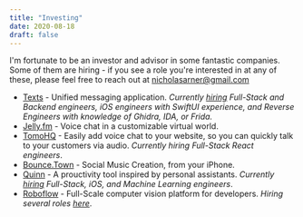 ```yaml
---
title: "Investing"
date: 2020-08-18
draft: false
---
```


I'm fortunate to be an investor and advisor in some fantastic companies. Some of them are hiring - if you see a role you're interested in at any of these, please feel free to reach out at nicholasarner@gmail.com

* [Texts](http://texts.com)  - Unified messaging application. *Currently [hiring](https://texts.com/jobs) Full-Stack and Backend engineers, iOS engineers with SwiftUI experience, and Reverse Engineers with knowledge of Ghidra, IDA, or Frida.*
* [Jelly.fm](https://www.jelly.fm) - Voice chat in a customizable virtual world.
* [TomoHQ](https://www.tomohq.com) - Easily add voice chat to your website, so you can quickly talk to your customers via audio. *Currently hiring Full-Stack React engineers*.
* [Bounce.Town](https://www.bounce.town) - Social Music Creation, from your iPhone.
* [Quinn](https://www.usequinn.com) - A prouctivity tool inspired by personal assistants. *Currently [hiring](https://apply.workable.com/usequinn/) Full-Stack, iOS, and Machine Learning engineers*.
* [Roboflow](https://roboflow.com) - Full-Scale computer vision platform for developers. *Hiring several roles [here](https://roboflow.com/careers)*.

